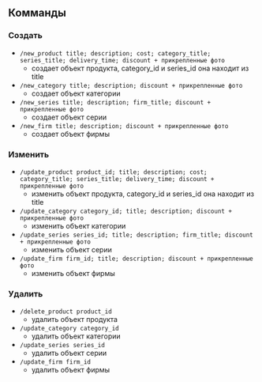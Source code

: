 
## Комманды
### Создать
- `/new_product title; description; cost; category_title; series_title; delivery_time; discount + прикрепленные фото`
  - создает объект продукта, category_id и series_id она находит из title
- `/new_category title; description; discount + прикрепленные фото`
  - создает объект категории
- `/new_series title; description; firm_title; discount + прикрепленные фото`
  - создает объект серии
- `/new_firm title; description; discount + прикрепленные фото`
  - создает объект фирмы
### Изменить
- `/update_product product_id; title; description; cost; category_title; series_title; delivery_time; discount + прикрепленные фото`
  - изменить объект продукта, category_id и series_id она находит из title
- `/update_category category_id; title; description; discount + прикрепленные фото`
  - изменить объект категории
- `/update_series series_id; title; description; firm_title; discount + прикрепленные фото`
  - изменить объект серии
- `/update_firm firm_id; title; description; discount + прикрепленные фото`
  - изменить объект фирмы
### Удалить
- `/delete_product product_id`
  - удалить объект продукта
- `/update_category category_id`
  - удалить объект категории
- `/update_series series_id`
  - удалить объект серии
- `/update_firm firm_id`
  - удалить объект фирмы

